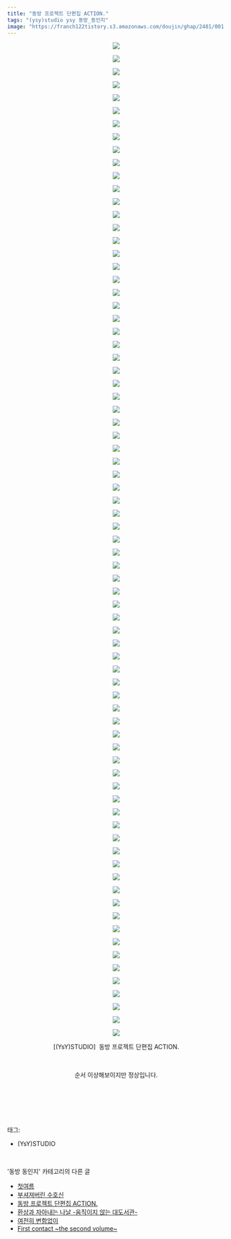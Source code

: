 ```yaml
---
title: "동방 프로젝트 단편집 ACTION."
tags: "(ysy)studio ysy 동방_동인지"
image: "https://franch122tistory.s3.amazonaws.com/doujin/ghap/2481/001.jpg"
---
```

<div class="article">
<p style="text-align: center; clear: none; float: none;"><img src="{{ site.imgserver8 }}/ghap/2481/001.jpg"/></p>
<p style="text-align: center; clear: none; float: none;"><img src="{{ site.imgserver8 }}/ghap/2481/002.jpg"/></p>
<p style="text-align: center; clear: none; float: none;"><img src="{{ site.imgserver8 }}/ghap/2481/003.jpg"/></p>
<p style="text-align: center; clear: none; float: none;"><img src="{{ site.imgserver8 }}/ghap/2481/004.jpg"/></p>
<p style="text-align: center; clear: none; float: none;"><img src="{{ site.imgserver8 }}/ghap/2481/005.jpg"/></p>
<p style="text-align: center; clear: none; float: none;"><img src="{{ site.imgserver8 }}/ghap/2481/006.jpg"/></p>
<p style="text-align: center; clear: none; float: none;"><img src="{{ site.imgserver8 }}/ghap/2481/007.jpg"/></p>
<p style="text-align: center; clear: none; float: none;"><img src="{{ site.imgserver8 }}/ghap/2481/008.jpg"/></p>
<p style="text-align: center; clear: none; float: none;"><img src="{{ site.imgserver8 }}/ghap/2481/009.jpg"/></p>
<p style="text-align: center; clear: none; float: none;"><img src="{{ site.imgserver8 }}/ghap/2481/010.jpg"/></p>
<p style="text-align: center; clear: none; float: none;"><img src="{{ site.imgserver8 }}/ghap/2481/011.jpg"/></p>
<p style="text-align: center; clear: none; float: none;"><img src="{{ site.imgserver8 }}/ghap/2481/012.jpg"/></p>
<p style="text-align: center; clear: none; float: none;"><img src="{{ site.imgserver8 }}/ghap/2481/013.jpg"/></p>
<p style="text-align: center; clear: none; float: none;"><img src="{{ site.imgserver8 }}/ghap/2481/014.jpg"/></p>
<p style="text-align: center; clear: none; float: none;"><img src="{{ site.imgserver8 }}/ghap/2481/015.jpg"/></p>
<p style="text-align: center; clear: none; float: none;"><img src="{{ site.imgserver8 }}/ghap/2481/016.jpg"/></p>
<p style="text-align: center; clear: none; float: none;"><img src="{{ site.imgserver8 }}/ghap/2481/017.jpg"/></p>
<p style="text-align: center; clear: none; float: none;"><img src="{{ site.imgserver8 }}/ghap/2481/018.jpg"/></p>
<p style="text-align: center; clear: none; float: none;"><img src="{{ site.imgserver8 }}/ghap/2481/019.jpg"/></p>
<p style="text-align: center; clear: none; float: none;"><img src="{{ site.imgserver8 }}/ghap/2481/020.jpg"/></p>
<p style="text-align: center; clear: none; float: none;"><img src="{{ site.imgserver8 }}/ghap/2481/021.jpg"/></p>
<p style="text-align: center; clear: none; float: none;"><img src="{{ site.imgserver8 }}/ghap/2481/022.jpg"/></p>
<p style="text-align: center; clear: none; float: none;"><img src="{{ site.imgserver8 }}/ghap/2481/023.jpg"/></p>
<p style="text-align: center; clear: none; float: none;"><img src="{{ site.imgserver8 }}/ghap/2481/024.jpg"/></p>
<p style="text-align: center; clear: none; float: none;"><img src="{{ site.imgserver8 }}/ghap/2481/025.jpg"/></p>
<p style="text-align: center; clear: none; float: none;"><img src="{{ site.imgserver8 }}/ghap/2481/026.jpg"/></p>
<p style="text-align: center; clear: none; float: none;"><img src="{{ site.imgserver8 }}/ghap/2481/027.jpg"/></p>
<p style="text-align: center; clear: none; float: none;"><img src="{{ site.imgserver8 }}/ghap/2481/028.jpg"/></p>
<p style="text-align: center; clear: none; float: none;"><img src="{{ site.imgserver8 }}/ghap/2481/029.jpg"/></p>
<p style="text-align: center; clear: none; float: none;"><img src="{{ site.imgserver8 }}/ghap/2481/030.jpg"/></p>
<p style="text-align: center; clear: none; float: none;"><img src="{{ site.imgserver8 }}/ghap/2481/031.jpg"/></p>
<p style="text-align: center; clear: none; float: none;"><img src="{{ site.imgserver8 }}/ghap/2481/032.jpg"/></p>
<p style="text-align: center; clear: none; float: none;"><img src="{{ site.imgserver8 }}/ghap/2481/033.jpg"/></p>
<p style="text-align: center; clear: none; float: none;"><img src="{{ site.imgserver8 }}/ghap/2481/034.jpg"/></p>
<p style="text-align: center; clear: none; float: none;"><img src="{{ site.imgserver8 }}/ghap/2481/035.jpg"/></p>
<p style="text-align: center; clear: none; float: none;"><img src="{{ site.imgserver8 }}/ghap/2481/036.jpg"/></p>
<p style="text-align: center; clear: none; float: none;"><img src="{{ site.imgserver8 }}/ghap/2481/037.jpg"/></p>
<p style="text-align: center; clear: none; float: none;"><img src="{{ site.imgserver8 }}/ghap/2481/038.jpg"/></p>
<p style="text-align: center; clear: none; float: none;"><img src="{{ site.imgserver8 }}/ghap/2481/039.jpg"/></p>
<p style="text-align: center; clear: none; float: none;"><img src="{{ site.imgserver8 }}/ghap/2481/040.jpg"/></p>
<p style="text-align: center; clear: none; float: none;"><img src="{{ site.imgserver8 }}/ghap/2481/041.jpg"/></p>
<p style="text-align: center; clear: none; float: none;"><img src="{{ site.imgserver8 }}/ghap/2481/042.jpg"/></p>
<p style="text-align: center; clear: none; float: none;"><img src="{{ site.imgserver8 }}/ghap/2481/043.jpg"/></p>
<p style="text-align: center; clear: none; float: none;"><img src="{{ site.imgserver8 }}/ghap/2481/044.jpg"/></p>
<p style="text-align: center; clear: none; float: none;"><img src="{{ site.imgserver8 }}/ghap/2481/045.jpg"/></p>
<p style="text-align: center; clear: none; float: none;"><img src="{{ site.imgserver8 }}/ghap/2481/046.jpg"/></p>
<p style="text-align: center; clear: none; float: none;"><img src="{{ site.imgserver8 }}/ghap/2481/047.jpg"/></p>
<p style="text-align: center; clear: none; float: none;"><img src="{{ site.imgserver8 }}/ghap/2481/048.jpg"/></p>
<p style="text-align: center; clear: none; float: none;"><img src="{{ site.imgserver8 }}/ghap/2481/049.jpg"/></p>
<p style="text-align: center; clear: none; float: none;"><img src="{{ site.imgserver8 }}/ghap/2481/050.jpg"/></p>
<p style="text-align: center; clear: none; float: none;"><img src="{{ site.imgserver8 }}/ghap/2481/051.jpg"/></p>
<p style="text-align: center; clear: none; float: none;"><img src="{{ site.imgserver8 }}/ghap/2481/052.jpg"/></p>
<p style="text-align: center; clear: none; float: none;"><img src="{{ site.imgserver8 }}/ghap/2481/053.jpg"/></p>
<p style="text-align: center; clear: none; float: none;"><img src="{{ site.imgserver8 }}/ghap/2481/054.jpg"/></p>
<p style="text-align: center; clear: none; float: none;"><img src="{{ site.imgserver8 }}/ghap/2481/055.jpg"/></p>
<p style="text-align: center; clear: none; float: none;"><img src="{{ site.imgserver8 }}/ghap/2481/056.jpg"/></p>
<p style="text-align: center; clear: none; float: none;"><img src="{{ site.imgserver8 }}/ghap/2481/057.jpg"/></p>
<p style="text-align: center; clear: none; float: none;"><img src="{{ site.imgserver8 }}/ghap/2481/058.jpg"/></p>
<p style="text-align: center; clear: none; float: none;"><img src="{{ site.imgserver8 }}/ghap/2481/059.jpg"/></p>
<p style="text-align: center; clear: none; float: none;"><img src="{{ site.imgserver8 }}/ghap/2481/060.jpg"/></p>
<p style="text-align: center; clear: none; float: none;"><img src="{{ site.imgserver8 }}/ghap/2481/061.jpg"/></p>
<p style="text-align: center; clear: none; float: none;"><img src="{{ site.imgserver8 }}/ghap/2481/062.jpg"/></p>
<p style="text-align: center; clear: none; float: none;"><img src="{{ site.imgserver8 }}/ghap/2481/063.jpg"/></p>
<p style="text-align: center; clear: none; float: none;"><img src="{{ site.imgserver8 }}/ghap/2481/064.jpg"/></p>
<p style="text-align: center; clear: none; float: none;"><img src="{{ site.imgserver8 }}/ghap/2481/065.jpg"/></p>
<p style="text-align: center; clear: none; float: none;"><img src="{{ site.imgserver8 }}/ghap/2481/066.jpg"/></p>
<p style="text-align: center; clear: none; float: none;"><img src="{{ site.imgserver8 }}/ghap/2481/067.jpg"/></p>
<p style="text-align: center; clear: none; float: none;"><img src="{{ site.imgserver8 }}/ghap/2481/068.jpg"/></p>
<p style="text-align: center; clear: none; float: none;"><img src="{{ site.imgserver8 }}/ghap/2481/069.jpg"/></p>
<p style="text-align: center; clear: none; float: none;"><img src="{{ site.imgserver8 }}/ghap/2481/070.jpg"/></p>
<p style="text-align: center; clear: none; float: none;"><img src="{{ site.imgserver8 }}/ghap/2481/071.jpg"/></p>
<p style="text-align: center; clear: none; float: none;"><img src="{{ site.imgserver8 }}/ghap/2481/072.jpg"/></p>
<p style="text-align: center; clear: none; float: none;"><img src="{{ site.imgserver8 }}/ghap/2481/073.jpg"/></p>
<p style="text-align: center; clear: none; float: none;"><img src="{{ site.imgserver8 }}/ghap/2481/074.jpg"/></p>
<p style="text-align: center; clear: none; float: none;"><img src="{{ site.imgserver8 }}/ghap/2481/075.jpg"/></p>
<p style="text-align: center; clear: none; float: none;"><img src="{{ site.imgserver8 }}/ghap/2481/076.jpg"/></p>
<p style="text-align: center; clear: none; float: none;"><img src="{{ site.imgserver8 }}/ghap/2481/077.jpg"/></p>
<p style="text-align: center; clear: none; float: none;">[(YsY)STUDIO]  동방 프로젝트 단편집 ACTION.</p>
<p style="text-align: center; clear: none; float: none;"><br/></p>
<p style="text-align: center; clear: none; float: none;">순서 이상해보이지만 정상입니다.</p>
<p style="text-align: center; clear: none; float: none;"><br/></p>
<p><br/></p>
</div><br/>
<div class="tagTrail">
<p>태그: </p>
<ul>
<li>(YsY)STUDIO</li>
</ul>
</div><br/>
<div class="another">
<p>'동방 동인지' 카테고리의 다른 글</p>
<ul>
<li><a href="/ghap_2484">첫여름</a></li>
<li><a href="/ghap_2482">부셔져버린 수호신</a></li>
<li><a href="/ghap_2481">동방 프로젝트 단편집 ACTION.</a></li>
<li><a href="/ghap_2480">환상과 자아내는 나날 -움직이지 않는 대도서관-</a></li>
<li><a href="/ghap_2479">여전히 변함없이</a></li>
<li><a href="/ghap_2478">First contact ~the second volume~</a></li>
</ul>
</div><br/>
<div class="cb_module cb_fluid">
<div class="cb_wrt cb_profile">
</div><!-- commentList close -->
</div><br/>
